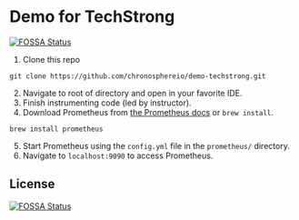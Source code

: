 # Demo for TechStrong
[![FOSSA Status](https://app.fossa.com/api/projects/git%2Bgithub.com%2Frlfagan%2Fdemo-techstrong.svg?type=shield)](https://app.fossa.com/projects/git%2Bgithub.com%2Frlfagan%2Fdemo-techstrong?ref=badge_shield)


1. Clone this repo
```
git clone https://github.com/chronosphereio/demo-techstrong.git
```

2. Navigate to root of directory and open in your favorite IDE.
3. Finish instrumenting code (led by instructor).
4. Download Prometheus from [the Prometheus docs](https://prometheus.io/download/) or `brew install`.
```
brew install prometheus
``` 

5. Start Prometheus using the `config.yml` file in the `prometheus/` directory.
6. Navigate to `localhost:9090` to access Prometheus.


## License
[![FOSSA Status](https://app.fossa.com/api/projects/git%2Bgithub.com%2Frlfagan%2Fdemo-techstrong.svg?type=large)](https://app.fossa.com/projects/git%2Bgithub.com%2Frlfagan%2Fdemo-techstrong?ref=badge_large)